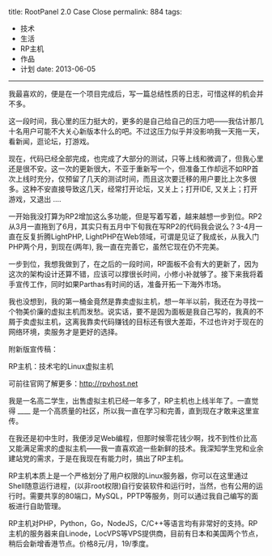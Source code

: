 title: RootPanel 2.0 Case Close
permalink: 884
tags:
  - 技术
  - 生活
  - RP主机
  - 作品
  - 计划
date: 2013-06-05
---

我最喜欢的，便是在一个项目完成后，写一篇总结性质的日志，可惜这样的机会并不多。

这一段时间，我心里的压力挺大的，更多的是自己给自己的压力吧——我估计那几十名用户可能不大关心新版本什么的吧。不过这压力似乎并没影响我一天拖一天，看新闻，逛论坛，打游戏。

现在，代码已经全部完成，也完成了大部分的测试，只等上线和微调了，但我心里还是很不安。这一次的更新很大，不亚于重新写一个，但准备工作却远不如RP首次上线时充分，仅预留了几天的测试时间，而且这次要迁移的用户要比上次多很多。这种不安直接导致这几天，经常打开论坛，又关上；打开IDE, 又关上；打开游戏，又退出 ....

一开始我没打算为RP2增加这么多功能，但是写着写着，越来越想一步到位。RP2从3月一直拖到了6月，其实只有五月中下旬我在写RP2的代码我会说么？3-4月一直在反复折腾LightPHP, LightPHP在Web领域，可谓是见证了我成长，从我入门PHP两个月，到现在(两年), 我一直在完善它，虽然它现在仍不完美。

一步到位，我想我做到了，在之后的一段时间，RP面板不会有大的更新了，因为这次的架构设计还算不错，应该可以撑很长时间，小修小补就够了。接下来我将着手宣传工作，同时如果Parthas有时间的话，准备开拓一下海外市场。

我也没想到，我的第一桶金竟然是靠卖虚拟主机，想一年半以前，我还在为寻找一个物美价廉的虚拟主机而发愁。说实话，要不是因为面板是我自己写的，我真的不屑于卖虚拟主机，这离我靠卖代码赚钱的目标还有很大差距，不过也许对于现在的网络环境，卖服务才是更好的选择。

附新版宣传稿：

RP主机：技术宅的Linux虚拟主机

可前往官网了解更多：http://rpvhost.net

我是一名高二学生，出售虚拟主机已经一年多了，RP主机也上线半年了。一直觉得 ____ 是一个高质量的社区，所以我一直在学习和完善，直到现在才敢来这里宣传。

在我还是初中生时，我便涉足Web编程，但那时候零花钱少啊，找不到性价比高又能满足需求的虚拟主机——我一直喜欢追一些新鲜的技术。我深知学生党和业余建站党的需求，于是在我现在有能力时，搞出了RP主机。

RP主机本质上是一个严格划分了用户权限的Linux服务器，你可以在这里通过Shell随意运行进程，(以非root权限)自行安装软件和运行时，当然，也有公用的运行时。需要共享的80端口，MySQL，PPTP等服务，则可以通过我自己编写的面板进行自助管理。

RP主机对PHP，Python，Go，NodeJS，C/C++等语言均有非常好的支持。RP主机的服务器来自Linode，LocVPS等VPS提供商，目前有日本和美国两个节点，稍后会新增香港节点。价格8元/月，19/季度。
